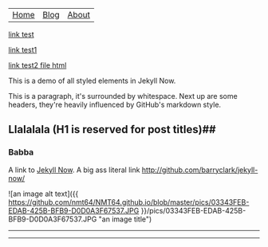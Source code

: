 
<table id="wrapheader">
	<tr>
		<td><a href="https://nmt64.github.io/">Home</a></td>
		<td><a href="./docs/2018-07-08.html">Blog</a></td>
		<td><a href="">About</a></td>
	</tr>
</table>


<a href="./docs/2018-07-08.md"> link test</a>
	 
<a href="./docs/test1.md"> link test1</a>

<a href="./docs/test2.html"> link test2 file html</a>


This is a demo of all styled elements in Jekyll Now.

This is a paragraph, it's surrounded by whitespace. Next up are some headers, they're heavily influenced by GitHub's markdown style.

## Llalalala (H1 is reserved for post titles)##

### Babba




A link to [Jekyll Now](http://github.com/barryclark/jekyll-now/). A big ass literal link <http://github.com/barryclark/jekyll-now/>



![an image alt text]({{ https://github.com/nmt64/NMT64.github.io/blob/master/pics/03343FEB-EDAB-425B-BFB9-D0D0A3F67537.JPG }}/pics/03343FEB-EDAB-425B-BFB9-D0D0A3F67537.JPG "an image title")


----
****
